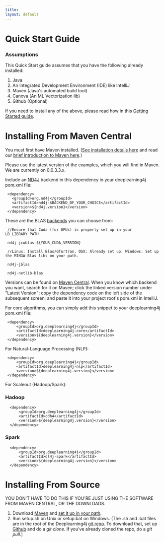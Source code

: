 ```yaml
---
title:
layout: default
---
```



Quick Start Guide
=========================================

### Assumptions

This Quick Start guide assumes that you have the following already installed:

1. Java
2. An Integrated Development Environment (IDE) like IntelliJ
3. Maven (Java's automated build tool)
4. Canova (An ML Vectorization lib)
5. Github (Optional)
 
If you need to install any of the above, please read how in this [Getting Started guide](http://nd4j.org/getstarted.html).

Installing From Maven Central 
=========================================

You must first have Maven installed. ([See installation details here](http://nd4j.org/getstarted.html#maven) and read our [brief introduction to Maven here](../maven.html).)

Please use the latest version of the examples, which you will find in Maven. We are currently on 0.0.3.3.x.

Include an [ND4J](http://nd4j.org/) backend in this dependency in your deeplearning4j pom.xml file:

     <dependency>
       <groupId>org.nd4j</groupId>
       <artifactId>nd4j-$BACKEND_OF_YOUR_CHOICE</artifactId>
       <version>${nd4j.version}</version>
     </dependency>

These are the BLAS [backends](http://nd4j.org/gpu_native_backends.html) you can choose from:

     //Ensure that Cuda (for GPUs) is properly set up in your LD_LIBRARY_PATH
     
     nd4j-jcublas-${YOUR_CUDA_VERSION} 
     
     //Linux: Install Blas/Gfortran. OSX: Already set up. Windows: Set up the MINGW Blas libs on your path.
     
     nd4j-jblas 
     
     nd4j-netlib-blas
    
Versions can be found on [Maven Central](http://search.maven.org/#search%7Cga%7C2%7Cnd4j). When you know which backend you want, search for it on Maven; click the linked version number under "Latest Version"; copy the dependency code on the left side of the subsequent screen; and paste it into your project root's pom.xml in IntelliJ.

For core algorithms, you can simply add this snippet to your deeplearning4j pom.xml file:

     <dependency>
         <groupId>org.deeplearning4j</groupId>
         <artifactId>deeplearning4j-core</artifactId>
         <version>${deeplearning4j.version}</version>
     </dependency>
     
For Natural-Language Processing (NLP):

     <dependency>
         <groupId>org.deeplearning4j</groupId>
         <artifactId>deeplearning4j-nlp</artifactId>
         <version>${deeplearning4j.version}</version>
     </dependency>

For Scaleout (Hadoop/Spark):

### Hadoop

      <dependency>
          <groupId>org.deeplearning4j</groupId>
          <artifactId>cdh4</artifactId>
          <version>${deeplearning4j.version}</version>
      </dependency>

### Spark

      <dependency>
          <groupId>org.deeplearning4j</groupId>
          <artifactId>dl4j-spark</artifactId>
          <version>${deeplearning4j.version}</version>
      </dependency>

Installing From Source 
==============================

YOU DON'T HAVE TO DO THIS IF YOU'RE JUST USING THE SOFTWARE FROM MAVEN CENTRAL, OR THE DOWNLOADS.

1. Download [Maven](http://maven.apache.org/download.cgi) and [set it up in your path](http://architectryan.com/2012/10/02/add-to-the-path-on-mac-os-x-mountain-lion/#.VVkVM9pVikp).
2. Run setup.sh on Unix or setup.bat on Windows. (The .sh and .bat files are in the root of the Deeplearning4j [git repo](https://github.com/deeplearning4j/deeplearning4j). To download that, set up [Github](http://nd4j.org/getstarted.html#github) and do a *git clone*. If you've already cloned the repo, do a *git pull*.)
